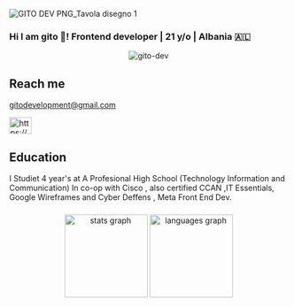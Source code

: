 ![GITO DEV PNG_Tavola disegno 1](https://github.com/gito-development/gito-development/assets/143014381/2209965a-f9f9-4b1b-99a2-105ac3b32c3a)
### Hi I am gito 👋! Frontend developer | 21 y/o | Albania 🇦🇱 
<p align="center"> <img src="https://komarev.com/ghpvc/?username=gito-dev&label=Profile%20views&color=0e75b6&style=flat" alt="gito-dev" /> </p>



##  Reach me

gitodevelopment@gmail.com

<p align="left">

<a href="https://instagram.com/https://www.instagram.com/gito.dev/" target="blank"><img align="center" src="https://raw.githubusercontent.com/rahuldkjain/github-profile-readme-generator/master/src/images/icons/Social/instagram.svg" alt="https://www.instagram.com/gito.dev/" height="30" width="40" /></a>
</p>

## Education 
I Studiet 4 year's at A Profesional High School (Technology Information and Communication) In co-op with Cisco , also certified CCAN ,IT Essentials, Google Wireframes and Cyber Deffens ,
Meta Front End Dev. 




###
<div align="center">
  <img src="https://github-readme-stats.vercel.app/api?username=Gito-Dev&hide_title=false&hide_rank=false&show_icons=true&include_all_commits=true&count_private=true&disable_animations=false&theme=dracula&locale=en&hide_border=false&order=1" height="150" alt="stats graph"  />

  <img src="https://github-readme-stats.vercel.app/api/top-langs?username=Gito-Dev&locale=en&hide_title=false&layout=compact&card_width=320&langs_count=5&theme=dracula&hide_border=false&order=2" height="150" alt="languages graph"  />
</div>

###















